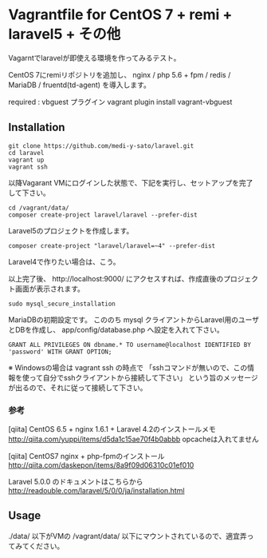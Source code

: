 # Vagrantfile for CentOS 7 + remi + laravel5 + その他

Vagarntでlaravelが即使える環境を作ってみるテスト。

CentOS 7にremiリポジトリを追加し、 nginx / php 5.6 + fpm / redis / MariaDB / fruentd(td-agent) を導入します。

required : vbguest プラグイン
	vagrant plugin install vagrant-vbguest

## Installation

	git clone https://github.com/medi-y-sato/laravel.git
	cd laravel
	vagrant up
	vagrant ssh

以降Vagarant VMにログインした状態で、下記を実行し、セットアップを完了して下さい。

	cd /vagrant/data/
	composer create-project laravel/laravel --prefer-dist
Laravel5のプロジェクトを作成します。

	composer create-project "laravel/laravel=~4" --prefer-dist
Laravel4で作りたい場合は、こう。

以上完了後、 http://localhost:9000/
にアクセスすれば、作成直後のプロジェクト画面が表示されます。

	sudo mysql_secure_installation
MariaDBの初期設定です。
こののち mysql クライアントからLaravel用のユーザとDBを作成し、 app/config/database.php へ設定を入れて下さい。

	GRANT ALL PRIVILEGES ON dbname.* TO username@localhost IDENTIFIED BY 'password' WITH GRANT OPTION;

※ Windowsの場合は vagrant ssh の時点で
「sshコマンドが無いので、この情報を使って自分でsshクライアントから接続して下さい」
という旨のメッセージが出るので、それに従って接続して下さい。

### 参考
[qiita] CentOS 6.5 + nginx 1.6.1 + Laravel 4.2のインストールメモ
http://qiita.com/yuppi/items/d5da1c15ae70f4b0abbb
opcacheは入れてません

[qiita] CentOS7 nginx + php-fpmのインストール
http://qiita.com/daskepon/items/8a9f09d06310c01ef010

Laravel 5.0.0 のドキュメントはこちらから
http://readouble.com/laravel/5/0/0/ja/installation.html


## Usage

./data/ 以下がVMの /vagrant/data/ 以下にマウントされているので、適宜弄ってみてください。


